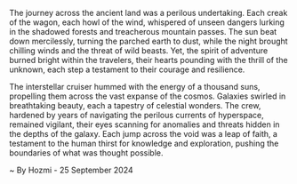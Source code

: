 
The journey across the ancient land was a perilous undertaking. Each creak of the wagon, each howl of the wind, whispered of unseen dangers lurking in the shadowed forests and treacherous mountain passes. The sun beat down mercilessly, turning the parched earth to dust, while the night brought chilling winds and the threat of wild beasts. Yet, the spirit of adventure burned bright within the travelers, their hearts pounding with the thrill of the unknown, each step a testament to their courage and resilience.

The interstellar cruiser hummed with the energy of a thousand suns, propelling them across the vast expanse of the cosmos. Galaxies swirled in breathtaking beauty, each a tapestry of celestial wonders. The crew, hardened by years of navigating the perilous currents of hyperspace, remained vigilant, their eyes scanning for anomalies and threats hidden in the depths of the galaxy. Each jump across the void was a leap of faith, a testament to the human thirst for knowledge and exploration, pushing the boundaries of what was thought possible. 

~ By Hozmi - 25 September 2024
